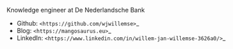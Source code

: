 Knowledge engineer at De Nederlandsche Bank

* Github: `<https://github.com/wjwillemse>`_ 
* Blog: `<https://mangosaurus.eu>`_
* LinkedIn: `<https://www.linkedin.com/in/willem-jan-willemse-3626a0/>`_

